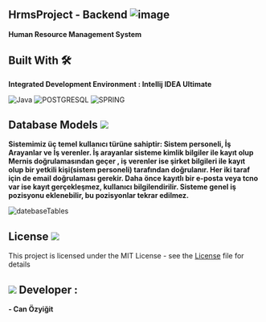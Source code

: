 ## HrmsProject - Backend ![image](https://user-images.githubusercontent.com/74922674/118663955-c41e6c80-b7f9-11eb-9b39-735ddd400187.png) 
   **Human Resource Management System**

 
## Built With 🛠️	

**Integrated Development Environment : Intellij IDEA Ultimate** 

![Java](https://img.shields.io/badge/Java-ED8B00?style=for-the-badge&logo=java&logoColor=white)
![POSTGRESQL](https://img.shields.io/badge/PostgreSQL-316192?style=for-the-badge&logo=postgresql&logoColor=white)
![SPRING](https://img.shields.io/badge/Spring-6DB33F?style=for-the-badge&logo=spring&logoColor=white)

##  Database Models <img src=https://github.com/canozyigiit/canozyigiit/blob/main/database.png>
**Sistemimiz üç temel kullanıcı türüne sahiptir: Sistem personeli, İş Arayanlar ve İş verenler.
İş arayanlar sisteme kimlik bilgiler ile kayıt olup Mernis doğrulamasından geçer , iş verenler ise şirket bilgileri ile kayıt olup bir yetkili kişi(sistem personeli) tarafından doğrulanır. Her iki taraf için de email doğrulaması gerekir. Daha önce kayıtlı bir e-posta veya tcno var ise kayıt gerçekleşmez, kullanıcı bilgilendirilir.
Sisteme genel iş pozisyonu  eklenebilir, bu pozisyonlar tekrar edilmez.**

![datebaseTables](https://github.com/canozyigiit/HrmsProject-Backend/blob/master/HrmsDb.png)

## License <img src="https://img.icons8.com/doodle/24/000000/document.png"/>
This project is licensed under the MIT License - see the [License](https://github.com/canozyigiit/HrmsProject-Backend/blob/master/LICENSE) file for details

##  <img src=https://github.com/canozyigiit/canozyigiit/blob/main/web-development%20.png> Developer : 
**- Can Özyiğit**

